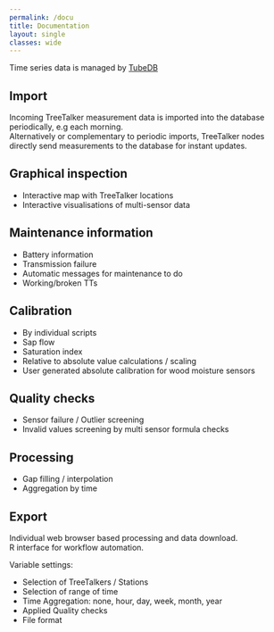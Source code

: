 ```yaml
---
permalink: /docu
title: Documentation
layout: single
classes: wide
---
```


Time series data is managed by [TubeDB](http://environmentalinformatics-marburg.github.io/tubedb/)


## Import

Incoming TreeTalker measurement data is imported into the database periodically, e.g each morning.  
Alternatively or complementary to periodic imports, TreeTalker nodes directly send measurements to the database for instant updates.


## Graphical inspection
- Interactive map with TreeTalker locations
- Interactive visualisations of multi-sensor data

## Maintenance information
- Battery information
- Transmission failure
- Automatic messages for maintenance to do
- Working/broken TTs

## Calibration
- By individual scripts
- Sap flow
- Saturation index
- Relative to absolute value calculations / scaling
- User generated absolute calibration for wood moisture sensors

## Quality checks
- Sensor failure / Outlier screening
- Invalid values screening by multi sensor formula checks

## Processing
- Gap filling / interpolation
- Aggregation by time

## Export
Individual web browser based processing and data download.  
R interface for workflow automation.

Variable settings:
- Selection of TreeTalkers / Stations
- Selection of range of time
- Time Aggregation: none, hour, day, week, month, year
- Applied Quality checks
- File format

